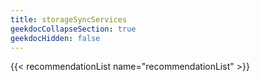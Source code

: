 ```yaml
---
title: storageSyncServices
geekdocCollapseSection: true
geekdocHidden: false
---
```


{{< recommendationList name="recommendationList" >}}
